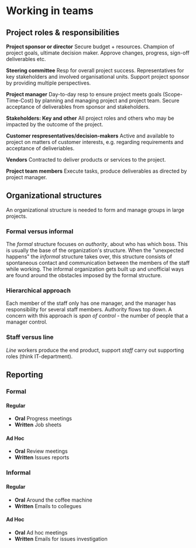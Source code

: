 # Working in teams

## Project roles & responsibilities
**Project sponsor or director** Secure budget + resources.
Champion of project goals, ultimate decision maker. Approve
changes, progress, sign-off deliverables etc.

**Steering committee** Resp for overall project success.
Representatives for key stakeholders and involved organisational
units. Support project sponsor by providing multiple perspectives.

**Project manager** Day-to-day resp to ensure project meets goals
(Scope-Time-Cost) by planning and managing project and project
team. Secure acceptance of deliverables from sponsor and stakeholders.

**Stakeholders: Key and other** All project roles and others who
may be impacted by the outcome of the project.

**Customer respresentatives/decision-makers** Active and
available to project on matters of customer interests, e.g.
regarding requirements and acceptance of deliveriables.

**Vendors** Contracted to deliver products or services to the
 project.

**Project team members** Execute tasks, produce deliverables as
directed by project manager.

## Organizational structures
An organizational structure is needed to form and manage 
groups in large projects. 

### Formal versus informal
The *formal* structure focuses on *authority*, about who has which
boss. This is usually the base of the organization's structure.
When the "unexpected happens" the *informal* structure takes over,
this structure consists of spontaneous contact and communication
between the members of the staff while working.
The informal organization gets built up and unofficial ways are
found around the obstacles imposed by the formal structure.

### Hierarchical approach
Each member of the staff only has one manager, and the manager 
has responsibility for several staff members. Authority flows
top down. A concern with this approach is *span of control* - 
the number of people that a manager control.

### Staff versus line
*Line* workers produce the end product, support *staff* carry out
supporting roles (think IT-department).

## Reporting
### Formal
#### Regular
* **Oral** Progress meetings
* **Written** Job sheets

#### Ad Hoc
* **Oral** Review meetings
* **Written** Issues reports

### Informal
#### Regular
* **Oral** Around the coffee machine
* **Written** Emails to collegues

#### Ad Hoc
* **Oral** Ad hoc meetings
* **Written** Emails for issues investigation
